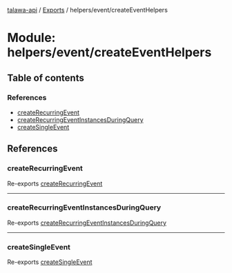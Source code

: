 [talawa-api](../README.md) / [Exports](../modules.md) / helpers/event/createEventHelpers

# Module: helpers/event/createEventHelpers

## Table of contents

### References

- [createRecurringEvent](helpers_event_createEventHelpers.md#createrecurringevent)
- [createRecurringEventInstancesDuringQuery](helpers_event_createEventHelpers.md#createrecurringeventinstancesduringquery)
- [createSingleEvent](helpers_event_createEventHelpers.md#createsingleevent)

## References

### createRecurringEvent

Re-exports [createRecurringEvent](helpers_event_createEventHelpers_createRecurringEvent.md#createrecurringevent)

___

### createRecurringEventInstancesDuringQuery

Re-exports [createRecurringEventInstancesDuringQuery](helpers_event_createEventHelpers_createRecurringEventInstancesDuringQuery.md#createrecurringeventinstancesduringquery)

___

### createSingleEvent

Re-exports [createSingleEvent](helpers_event_createEventHelpers_createSingleEvent.md#createsingleevent)

